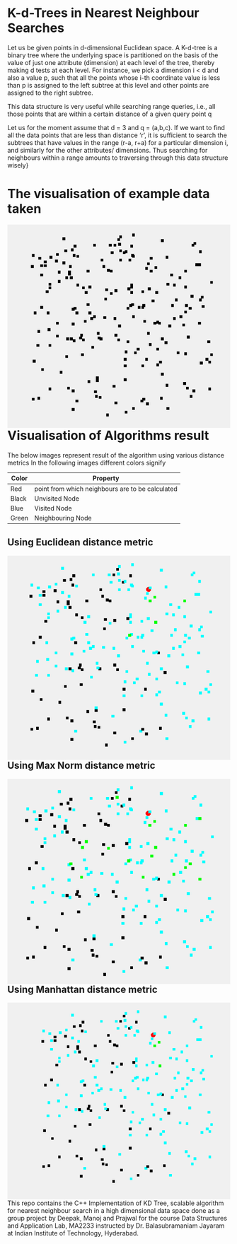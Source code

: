 
# K-d-Trees in Nearest Neighbour Searches

<p>Let us be given points in d-dimensional Euclidean space. A K-d-tree is a binary tree where the underlying space is partitioned on the basis of the value of just one attribute (dimension) at each level of the tree, thereby making d tests at each level. For instance, we pick a dimension i < d and also a value p, such that all the points whose i-th coordinate value is less than p is assigned to the left subtree at this level and other points are assigned to the right subtree. <p>

<p>This data structure is very useful while searching range queries, i.e., all those points that are within a certain distance of a given query point q<p>

<p>Let us for the moment assume that d = 3 and q = (a,b,c). If we want to find all the data points that are less than distance ‘r’, it is sufficient to search the subtrees that have values in the range (r-a, r+a) for a particular dimension i, and similarly for the other attributes/ dimensions. Thus searching for neighbours within a range amounts to traversing through this data structure wisely}<p>

  # The visualisation of example data taken

<img src="Images/data.png"  
alt="data"  
style="float: left; margin-right: 10px;" />

# Visualisation of Algorithms result

The below images represent result of the algorithm using various distance metrics
In the following images different colors signify

 
|Color | Property |
| --|--|
| Red    |  point from which neighbours are to be calculated
| Black  |  Unvisited Node |
| Blue   |  Visited Node |
| Green  |  Neighbouring Node

## Using Euclidean distance metric
<img src="Images/euclidean.png"  
alt="euclidean"  
style="float: left; margin-right: 10px;" />

## Using Max Norm distance metric
<img src="Images/maxNorm.png"  
alt="max norm" 
style="float: left; margin-right: 10px;" />

## Using Manhattan distance metric
<img src="Images/manhattan.png"  
alt="manhattan"  
style="float: left; margin-right: 10px;" />

<p>This repo contains the C++ Implementation of KD Tree, scalable algorithm for nearest neighbour search in a high dimensional data space done as a group project by Deepak, Manoj and Prajwal for the course Data Structures and Application Lab, MA2233 instructed by Dr. Balasubramaniam Jayaram at Indian Institute of Technology, Hyderabad.<p>
